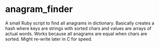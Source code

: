 # anagram_finder
A small Ruby script to find all anagrams in dictionary. Basically creates a hash where keys are strings with sorted chars and values are arrays of actual words. Works because all anagrams are equal when chars are sorted.
Might re-write later in C for speed.
